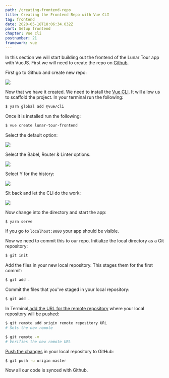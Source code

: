 ```yaml
---
path: /creating-frontend-repo
title: Creating the Frontend Repo with Vue CLI
tag: frontend
date: 2020-05-18T18:06:34.032Z
part: Setup frontend
chapter: Vue cli
postnumber: 21
framework: vue
---
```


In this section we will start building out the frontend of the Lunar Tour app with VueJS. First we will need to create the repo on [Github](https://github.com).

First go to Github and create new repo:

![](/uploads/github_step.png)

Now that we have it created. We need to install the [Vue CLI](https://cli.vuejs.org/). It will allow us to scaffold the project. In your terminal run the following:

```bash
$ yarn global add @vue/cli
```

Once it is installed run the following:

```bash
$ vue create lunar-tour-frontend
```

Select the default option:

![](/uploads/step_1.png)

Select the Babel, Router & Linter options.

![](/uploads/step_2.png)

Select Y for the history:

![](/uploads/step_3.png)

Sit back and let the CLI do the work:

![](/uploads/step_5.png)

Now change into the directory and start the app:

```bash
$ yarn serve
```

If you go to `localhost:8080` your app should be visible.

Now we need to commit this to our repo. Initialize the local directory as a Git repository:

```bash
$ git init
```

Add the files in your new local repository. This stages them for the first commit:

```bash
$ git add .
```

Commit the files that you've staged in your local repository:

```bash
$ git add .
```

In Terminal,[add the URL for the remote repository](https://help.github.com/en/articles/adding-a-remote) where your local repository will be pushed:

```bash
$ git remote add origin remote repository URL
# Sets the new remote

$ git remote -v
# Verifies the new remote URL
```

[Push the changes](https://help.github.com/en/articles/pushing-commits-to-a-remote-repository) in your local repository to GitHub:

```bash
$ git push -u origin master
```

Now all our code is synced with Github.
